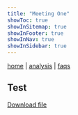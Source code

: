 ```yaml
---
title: "Meeting One"
showToc: true
showInSitemap: true
showInFooter: true
showInNav: true
showInSidebar: true
---
```


[home](/) | [analysis](/analysis) | [faqs](/faqs)

## Test

[Download file](EligibleAreasCensusTracts.pdf)
